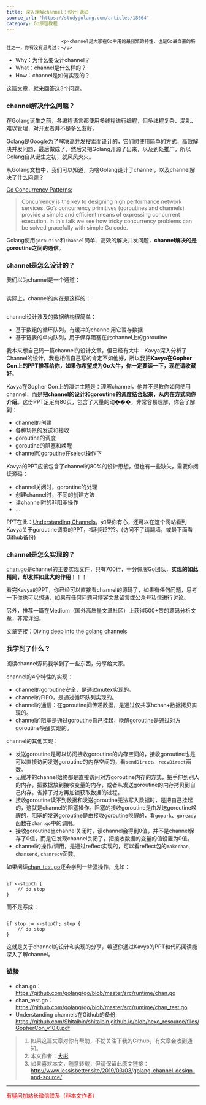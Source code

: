 ```yaml
---
title: 深入理解channel：设计+源码
source_url: 'https://studygolang.com/articles/18664'
category: Go原理教程
---
```



						<p>channel是大家在Go中用的最频繁的特性，也是Go最自豪的特性之一，你有没有思考过：</p>
<ul>
<li>Why：为什么要设计channel？</li>
<li>What：channel是什么样的？</li>
<li>How：channel是如何实现的？</li>
</ul>
<p>这篇文章，就来回答这3个问题。</p>
<h3 id="channel解决什么问题？"><a href="#channel解决什么问题？" class="headerlink" title="channel解决什么问题？"></a>channel解决什么问题？</h3><p>在Golang诞生之前，各编程语言都使用多线程进行编程，但多线程复杂、混乱、难以管理，对开发者并不是多么友好。</p>
<p>Golang是Google为了解决高并发搜索而设计的，它们想使用简单的方式，高效解决并发问题，最后做成了，然后又把Golang开源了出来，以及到处推广，所以Golang自从诞生之初，就风风火火。</p>
<p>从Golang文档中，我们可以知道，为啥Golang设计了channel，以及channel解决了什么问题？</p>
<p><a href="https://golang.org/doc/#go_concurrency_patterns" target="_blank" rel="noopener">Go Concurrency Patterns:</a></p>
<blockquote>
<p>Concurrency is the key to designing high performance network services. Go’s concurrency primitives (goroutines and channels) provide a simple and efficient means of expressing concurrent execution. In this talk we see how tricky concurrency problems can be solved gracefully with simple Go code.</p>
</blockquote>
<p>Golang使用<code>goroutine</code>和<code>channel</code>简单、高效的解决并发问题，<strong>channel解决的是goroutine之间的通信</strong>。</p>
<h3 id="channel是怎么设计的？"><a href="#channel是怎么设计的？" class="headerlink" title="channel是怎么设计的？"></a>channel是怎么设计的？</h3><p>我们以为channel是一个通道：</p>
<p><img src="http://img.lessisbetter.site/2019-03-pipeline.jpeg" alt=""></p>
<p>实际上，channel的内在是这样的：</p>
<p><img src="http://img.lessisbetter.site/2019-03-channel_design.png" alt=""></p>
<p>channel设计涉及的数据结构很简单：</p>
<ul>
<li>基于数组的循环队列，有缓冲的channel用它暂存数据</li>
<li>基于链表的单向队列，用于保存阻塞在此channel上的goroutine</li>
</ul>
<p>我本来想自己码一篇channel的设计文章，但已经有大牛：Kavya深入分析了Channel的设计，我也相信自己写的肯定不如他好，所以我把<strong>Kavya在Gopher Con上的PPT推荐给你，如果你希望成为Go大牛，你一定要读一下，现在请收藏好</strong>。</p>
<p>Kavya在Gopher Con上的演讲主题是：理解channel，他并不是教你如何使用channel，而是<strong>把channel的设计和goroutine的调度结合起来，从内在方式向你介绍</strong>。这份PPT足足有80页，包含了大量的动���，非常容易理解，你会了解到：</p>
<ul>
<li>channel的创建</li>
<li>各种场景的发送和接收</li>
<li>goroutine的调度</li>
<li>goroutine的阻塞和唤醒</li>
<li>channel和goroutine在select操作下</li>
</ul>
<p>Kavya的PPT应该包含了channel的80%的设计思想，但也有一些缺失，需要你阅读源码：</p>
<ul>
<li>channel关闭时，gorontine的处理</li>
<li>创建channel时，不同的创建方法</li>
<li>读channel时的非阻塞操作</li>
<li>…</li>
</ul>
<p>PPT在此：<a href="https://speakerdeck.com/kavya719/understanding-channels" target="_blank" rel="noopener">Understanding Channels</a>，如果你有心，还可以在这个网站看到Kavya关于goroutine调度的PPT，福利哦????。(访问不了请翻墙，或最下面看Github备份)</p>
<h3 id="channel是怎么实现的？"><a href="#channel是怎么实现的？" class="headerlink" title="channel是怎么实现的？"></a>channel是怎么实现的？</h3><p><a href="https://github.com/golang/go/blob/master/src/runtime/chan.go" target="_blank" rel="noopener">chan.go</a>是channel的主要实现文件，只有700行，十分佩服Go团队，<strong>实现的如此精简，却发挥如此大的作用</strong>！！！</p>
<p>看完Kavya的PPT，你已经可以直接看channel的源码了，如果有任何问题，思考一下你也可以想通，如果有任何问题可博客文章留言或公众号私信进行讨论。</p>
<p>另外，推荐一篇在Medium（国外高质量文章社区）上获得500+赞的源码分析文章，非常详细。</p>
<p>文章链接：<a href="https://codeburst.io/diving-deep-into-the-golang-channels-549fd4ed21a8" target="_blank" rel="noopener">Diving deep into the golang channels</a></p>
<h3 id="我学到了什么？"><a href="#我学到了什么？" class="headerlink" title="我学到了什么？"></a>我学到了什么？</h3><p>阅读channel源码我学到了一些东西，分享给大家。</p>
<p>channel的4个特性的实现：</p>
<ul>
<li>channel的goroutine安全，是通过mutex实现的。</li>
<li>channel的FIFO，是通过循环队列实现的。</li>
<li>channel的通信：在goroutine间传递数据，是通过仅共享hchan+数据拷贝实现的。</li>
<li>channel的阻塞是通过goroutine自己挂起，唤醒goroutine是通过对方goroutine唤醒实现的。</li>
</ul>
<p>channel的其他实现：</p>
<ul>
<li>发送goroutine是可以访问接收goroutine的内存空间的，接收goroutine也是可以直接访问发送goroutine的内存空间的，看<code>sendDirect</code>、<code>recvDirect</code>函数。</li>
<li>无缓冲的channel始终都是直接访问对方goroutine内存的方式，把手伸到别人的内存，把数据放到接收变量的内存，或者从发送goroutine的内存拷贝到自己内存。省掉了对方再加锁获取数据的过程。</li>
<li>接收goroutine读不到数据和发送goroutine无法写入数据时，是把自己挂起的，这就是channel的阻塞操作。阻塞的接收goroutine是由发送goroutine唤醒的，阻塞的发送goroutine是由接收goroutine唤醒的，看<code>gopark</code>、<code>goready</code>函数在<code>chan.go</code>中的调用。</li>
<li>接收goroutine当channel关闭时，读channel会得到0值，并不是channel保存了0值，而是它发现channel关闭了，把接收数据的变量的值设置为0值。</li>
<li>channel的操作/调用，是通过reflect实现的，可以看reflect包的<code>makechan</code>, <code>chansend</code>, <code>chanrecv</code>函数。</li>
</ul>
<p>如果阅读<a href="https://github.com/golang/go/blob/master/src/runtime/chan_test.go" target="_blank" rel="noopener">chan_test.go</a>还会学到一些骚操作，比如：</p>

<pre class="language-go"><code>
if <-stopCh {
    // do stop
}
</code></pre>

<p>而不是写成：</p>

<pre class="language-go"><code>
if stop := <-stopCh; stop {
    // do stop
}
</code></pre>

<p>这就是关于channel的设计和实现的分享，希望你通过Kavya的PPT和代码阅读能深入了解channel。</p>
<h3 id="链接"><a href="#链接" class="headerlink" title="链接"></a>链接</h3><ul>
<li>chan.go：<a href="https://github.com/golang/go/blob/master/src/runtime/chan.go" target="_blank" rel="noopener">https://github.com/golang/go/blob/master/src/runtime/chan.go</a></li>
<li>chan_test.go：<a href="https://github.com/golang/go/blob/master/src/runtime/chan_test.go" target="_blank" rel="noopener">https://github.com/golang/go/blob/master/src/runtime/chan_test.go</a></li>
<li>Understanding channels在Github的备份: <a href="https://github.com/Shitaibin/shitaibin.github.io/blob/hexo_resource/files/GopherCon_v10.0.pdf" target="_blank" rel="noopener">https://github.com/Shitaibin/shitaibin.github.io/blob/hexo_resource/files/GopherCon_v10.0.pdf</a></li>
</ul>
<blockquote>
<ol>
<li>如果这篇文章对你有帮助，不妨关注下我的Github，有文章会收到通知。</li>
<li>本文作者：<a href="http://lessisbetter.site/about/">大彬</a></li>
<li>如果喜欢本文，随意转载，但请保留此原文链接：<a href="http://www.lessisbetter.site/2019/03/03/golang-channel-design-and-source/" target="_blank" rel="noopener">http://www.lessisbetter.site/2019/03/03/golang-channel-design-and-source/</a></li>
</ol>
</blockquote>
						<hr>
						<div>
								<p class="text-center" style="color:red">有疑问加站长微信联系（非本文作者）</p>
								<img alt="" src="https://static.golangjob.cn/static/img/footer.png?imageView2/2/w/280" class="img-responsive center-block">
						
